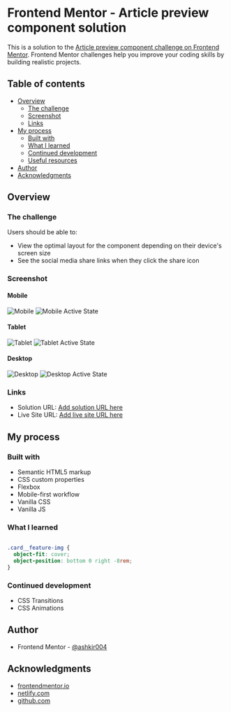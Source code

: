 # Frontend Mentor - Article preview component solution

This is a solution to the [Article preview component challenge on Frontend Mentor](https://www.frontendmentor.io/challenges/article-preview-component-dYBN_pYFT). Frontend Mentor challenges help you improve your coding skills by building realistic projects. 

## Table of contents

- [Overview](#overview)
  - [The challenge](#the-challenge)
  - [Screenshot](#screenshot)
  - [Links](#links)
- [My process](#my-process)
  - [Built with](#built-with)
  - [What I learned](#what-i-learned)
  - [Continued development](#continued-development)
  - [Useful resources](#useful-resources)
- [Author](#author)
- [Acknowledgments](#acknowledgments)


## Overview

### The challenge

Users should be able to:

- View the optimal layout for the component depending on their device's screen size
- See the social media share links when they click the share icon

### Screenshot

#### Mobile
![Mobile](/images/mobile.png)
![Mobile Active State](/images/mobile-active-state.png)

#### Tablet
![Tablet](/images/tablet.png)
![Tablet Active State](/images/tablet-active-state.png)

#### Desktop
![Desktop](/images/desktop.png)
![Desktop Active State](/images/desktop-active-state.png)


### Links

- Solution URL: [Add solution URL here](https://your-solution-url.com)
- Live Site URL: [Add live site URL here](https://your-live-site-url.com)

## My process

### Built with

- Semantic HTML5 markup
- CSS custom properties
- Flexbox
- Mobile-first workflow
- Vanilla CSS
- Vanilla JS

### What I learned

```css

.card__feature-img {
  object-fit: cover;
  object-position: bottom 0 right -8rem;
}

```


### Continued development

- CSS Transitions
- CSS Animations


## Author

- Frontend Mentor - [@ashkir004](https://www.frontendmentor.io/profile/ashkir004)


## Acknowledgments

- [frontendmentor.io](https://www.frontendmentor.io)
- [netlify.com](https://www.netlify.com)
- [github.com](https://www.github.com)
